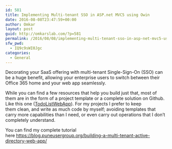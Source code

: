```yaml
---
id: 581
title: Implementing Multi-tenant SSO in ASP.net MVC5 using Owin
date: 2016-08-08T23:47:59+00:00
author: Omkar
layout: post
guid: http://omkarslab.com/?p=581
permalink: /2016/08/08/implementing-multi-tenant-sso-in-asp-net-mvc5-using-owin/
sfw_pwd:
  - IQ9c9sWI0Jgc
categories:
  - General
---
```

Decorating your SaaS offering with multi-tenant Single-Sign-On (SSO) can be a huge benefit, allowing your enterprise users to switch between their Office 365 home and your web app seamlessly.

While you can find a few resources that help you build just that, most of them are in the form of a project template or a complete solution on Github. Like this one ([TodoListWebApp](https://github.com/Azure-Samples/active-directory-dotnet-webapp-webapi-multitenant-openidconnect/tree/master/TodoListWebApp)). For my projects I prefer to keep them clean, and write as much code by myself; avoiding templates that carry more capabilities than I need, or even carry out operations that I don’t completely understand.

You can find my complete tutorial here <https://blog.puneusergroup.org/building-a-multi-tenant-active-directory-web-app/>